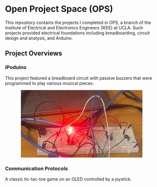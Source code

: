 # Open Project Space (OPS)

This repository contains the projects I completed in OPS, a branch of the Institute of Electrical and Electronics Engineers (IEEE) at UCLA. Such projects provided electrical foundations including breadboarding, circuit design and analysis, and Arduino.

## Project Overviews

### iPoduino

This project featured a breadboard circuit with passive buzzers that were programmed to play various musical pieces.

<p align="center">
  <img src="https://github.com/chen4578/Open-Project-Space-OPS-/blob/ecdce233bbb0ff3a687570c225fd4704addc70f3/assets/Screenshot%202025-09-29%20165255.png?raw=true" width="400">
</p>

### Communication Protocols

A classic tic-tac-toe game on an OLED controlled by a joystick.
